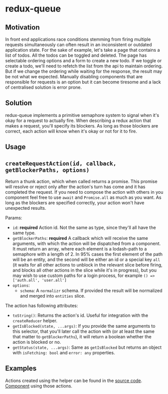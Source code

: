 # redux-queue

## Motivation

In front end applications race conditions stemming from firing multiple requests simultaneously can often result in an inconsistent or outdated application state. For the sake of example, let's take a page that contains a list of todos. All the todos can be toggled and deleted. The page has selectable ordering options and a form to create a new todo. If we toggle or create a todo, we'll need to refetch the list from the api to maintain ordering. But if we change the ordering while waiting for the response, the result may be not what we expected. Manually disabling components that are responsible for requests is an option but it can become tiresome and a lack of centralised solution is error prone.

## Solution

redux-queue implements a primitive semaphore system to signal when it's okay for a request to actually fire. When describing a redux action that makes a request, you'll specify its blockers. As long as those blockers are correct, each action will know when it's okay or not for it to fire.

## Usage

## `createRequestAction(id, callback, getBlockerPaths, options)`

Return a thunk action, which when called returns a promise. This promise will resolve or reject only after the action's turn has come and it has completed the request. If you need to compose the action with others in you component feel free to use `await` and `Promise.all` as much as you want. As long as the blockers are specified correctly, your action won't have unexpected results.

Params:

- `id`: **required** Action id. Not the same as type, since they'll all have the same type.
- `getBlockerPaths`: **required** A callback which will receive the same arguments, with which the action will be dispatched from a component. It must return an array, where each element is a lodash-path to a semaphore with a length of 2. In 95% cases the first element of the path will be an entity, and the second will be either an id or a special key `all` (it waits for all other actions to unblock in the relevant slice before firing, and blocks all other actions in the slice while it's in progress), but you may wish to use custom paths for a login process, for example `() => ['auth.all', 'user.all']`
- `options`:
  - `schema`: A `normalizr` schema. If provided the result will be normalized and merged into `entities` slice.

The action has following attributes:

- `toString()`: Returns the action's id. Useful for integration with the `createReducer` helper.
- `getIsBlocked(state, ...args)`: If you provide the same arguments to this selector, that you'll later call the action with (or at least the same that matter to `getBlockerPaths`), it will return a boolean whether the action is blocked or no.
- `getStatus(state, ...args)`: Same as `getIsBlocked` but returns an object with `isFetching: bool` and `error: any` properties.

## Examples

Actions created using the helper can be found in the [source code](/app/src/modules/request/actions.js).
[Component](/app/src/components/PostListPage/CreatePost/CreatePost.js) using those actions.
